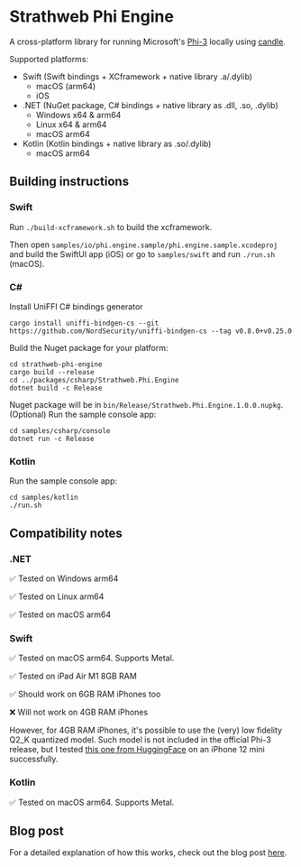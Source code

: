 # Strathweb Phi Engine

A cross-platform library for running Microsoft's [Phi-3](https://azure.microsoft.com/en-us/blog/introducing-phi-3-redefining-whats-possible-with-slms/) locally using [candle](https://github.com/huggingface/candle).

Supported platforms:
 - Swift (Swift bindings + XCframework + native library .a/.dylib)
   - macOS (arm64)
   - iOS
 - .NET (NuGet package, C# bindings + native library as .dll, .so, .dylib)
   - Windows x64 & arm64
   - Linux x64 & arm64
   - macOS arm64
- Kotlin (Kotlin bindings + native library as .so/.dylib)
   - macOS arm64

## Building instructions

### Swift

Run `./build-xcframework.sh` to build the xcframework.

Then open `samples/io/phi.engine.sample/phi.engine.sample.xcodeproj` and build the SwiftUI app (iOS) or go to `samples/swift` and run `./run.sh` (macOS).

### C#

Install UniFFI C# bindings generator

```shell
cargo install uniffi-bindgen-cs --git https://github.com/NordSecurity/uniffi-bindgen-cs --tag v0.8.0+v0.25.0
```

Build the Nuget package for your platform:

```shell
cd strathweb-phi-engine
cargo build --release
cd ../packages/csharp/Strathweb.Phi.Engine
dotnet build -c Release
```

Nuget package will be in `bin/Release/Strathweb.Phi.Engine.1.0.0.nupkg`.
(Optional) Run the sample console app:

```shell
cd samples/csharp/console
dotnet run -c Release
```

### Kotlin

Run the sample console app:

```shell
cd samples/kotlin
./run.sh
```

## Compatibility notes

### .NET

✅ Tested on Windows arm64

✅ Tested on Linux arm64

✅ Tested on macOS arm64

### Swift

✅ Tested on macOS arm64. Supports Metal.

✅ Tested on iPad Air M1 8GB RAM

✅ Should work on 6GB RAM iPhones too

❌ Will not work on 4GB RAM iPhones

However, for 4GB RAM iPhones, it's possible to use the (very) low fidelity Q2_K quantized model. Such model is not included in the official Phi-3 release, but I tested [this one from HuggingFace](https://huggingface.co/SanctumAI/Phi-3-mini-4k-instruct-GGUF) on an iPhone 12 mini successfully.

### Kotlin

✅ Tested on macOS arm64. Supports Metal.

## Blog post

For a detailed explanation of how this works, check out the blog post [here](https://www.strathweb.com/2024/05/running-microsoft-phi-3-model-in-an-ios-app-with-rust/).